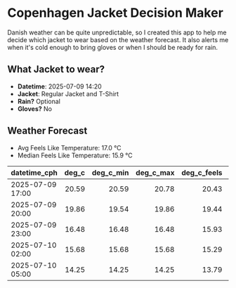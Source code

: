 
# Copenhagen Jacket Decision Maker

Danish weather can be quite unpredictable, so I created this app to help me decide which jacket to wear based on the weather forecast. 
It also alerts me when it's cold enough to bring gloves or when I should be ready for rain.

## What Jacket to wear?

- **Datetime**: 2025-07-09 14:20
- **Jacket**: Regular Jacket and T-Shirt
- **Rain?** Optional
- **Gloves?** No

## Weather Forecast
- Avg Feels Like Temperature: 17.0 °C
- Median Feels Like Temperature: 15.9 °C

| datetime_cph     |   deg_c |   deg_c_min |   deg_c_max |   deg_c_feels | weather   | wind   | rain   |
|:-----------------|--------:|------------:|------------:|--------------:|:----------|:-------|:-------|
| 2025-07-09 17:00 |   20.59 |       20.59 |       20.78 |         20.43 | Rain      | Low    | Low    |
| 2025-07-09 20:00 |   19.86 |       19.54 |       19.86 |         19.44 | Clouds    | Low    | None   |
| 2025-07-09 23:00 |   16.48 |       16.48 |       16.48 |         15.93 | Clouds    | Low    | None   |
| 2025-07-10 02:00 |   15.68 |       15.68 |       15.68 |         15.29 | Clouds    | Low    | None   |
| 2025-07-10 05:00 |   14.25 |       14.25 |       14.25 |         13.79 | Clouds    | Low    | None   |
        